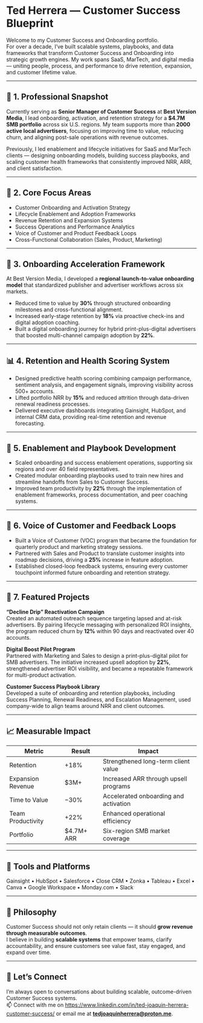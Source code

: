 # Ted Herrera — Customer Success Blueprint  

Welcome to my Customer Success and Onboarding portfolio.  
For over a decade, I’ve built scalable systems, playbooks, and data frameworks that transform Customer Success and Onboarding into strategic growth engines. My work spans SaaS, MarTech, and digital media — uniting people, process, and performance to drive retention, expansion, and customer lifetime value.  

---

## 💼 1. Professional Snapshot  

Currently serving as **Senior Manager of Customer Success** at **Best Version Media**, I lead onboarding, activation, and retention strategy for a **$4.7M SMB portfolio** across six U.S. regions. My team supports more than **2000 active local advertisers**, focusing on improving time to value, reducing churn, and aligning post-sale operations with revenue outcomes.  

Previously, I led enablement and lifecycle initiatives for SaaS and MarTech clients — designing onboarding models, building success playbooks, and scaling customer health frameworks that consistently improved NRR, ARR, and client satisfaction.  

---

## 🎯 2. Core Focus Areas  

- Customer Onboarding and Activation Strategy  
- Lifecycle Enablement and Adoption Frameworks  
- Revenue Retention and Expansion Systems  
- Success Operations and Performance Analytics  
- Voice of Customer and Product Feedback Loops  
- Cross-Functional Collaboration (Sales, Product, Marketing)  

---

## 📘 3. Onboarding Acceleration Framework  

At Best Version Media, I developed a **regional launch-to-value onboarding model** that standardized publisher and advertiser workflows across six markets.  

- Reduced time to value by **30%** through structured onboarding milestones and cross-functional alignment.  
- Increased early-stage retention by **18%** via proactive check-ins and digital adoption coaching.  
- Built a digital onboarding journey for hybrid print-plus-digital advertisers that boosted multi-channel campaign adoption by **22%**.  

---

## 📊 4. Retention and Health Scoring System  

- Designed predictive health scoring combining campaign performance, sentiment analysis, and engagement signals, improving visibility across 500+ accounts.  
- Lifted portfolio NRR by **15%** and reduced attrition through data-driven renewal readiness processes.  
- Delivered executive dashboards integrating Gainsight, HubSpot, and internal CRM data, providing real-time retention and revenue forecasting.  

---

## 🚀 5. Enablement and Playbook Development  

- Scaled onboarding and success enablement operations, supporting six regions and over 40 field representatives.  
- Created modular onboarding playbooks used to train new hires and streamline handoffs from Sales to Customer Success.  
- Improved team productivity by **22%** through the implementation of enablement frameworks, process documentation, and peer coaching systems.  

---

## 💬 6. Voice of Customer and Feedback Loops  

- Built a Voice of Customer (VOC) program that became the foundation for quarterly product and marketing strategy sessions.  
- Partnered with Sales and Product to translate customer insights into roadmap decisions, driving a **25%** increase in feature adoption.  
- Established closed-loop feedback systems, ensuring every customer touchpoint informed future onboarding and retention strategy.  

---

## 🧩 7. Featured Projects  

**“Decline Drip” Reactivation Campaign**  
Created an automated outreach sequence targeting lapsed and at-risk advertisers. By pairing lifecycle messaging with personalized ROI insights, the program reduced churn by **12%** within 90 days and reactivated over 40 accounts.  

**Digital Boost Pilot Program**  
Partnered with Marketing and Sales to design a print-plus-digital pilot for SMB advertisers. The initiative increased upsell adoption by **22%**, strengthened advertiser ROI visibility, and became a repeatable framework for multi-product activation.  

**Customer Success Playbook Library**  
Developed a suite of onboarding and retention playbooks, including Success Planning, Renewal Readiness, and Escalation Management, used company-wide to align teams around NRR and client outcomes.  

---

## 📈 Measurable Impact  

| Metric | Result | Impact |  
|--------|---------|--------|  
| Retention | +18% | Strengthened long-term client value |  
| Expansion Revenue | $3M+ | Increased ARR through upsell programs |  
| Time to Value | −30% | Accelerated onboarding and activation |  
| Team Productivity | +22% | Enhanced operational efficiency |  
| Portfolio | $4.7M+ ARR | Six-region SMB market coverage |  

---

## 🧰 Tools and Platforms  

Gainsight • HubSpot • Salesforce • Close CRM • Zonka • Tableau • Excel • Canva • Google Workspace • Monday.com • Slack  

---

## 🧠 Philosophy  

Customer Success should not only retain clients — it should **grow revenue through measurable outcomes**.  
I believe in building **scalable systems** that empower teams, clarify accountability, and ensure customers see value fast, stay engaged, and expand over time.  

---


## 🤝 Let’s Connect  

I’m always open to conversations about building scalable, outcome-driven Customer Success systems.  
📫 Connect with me on https://www.linkedin.com/in/ted-joaquin-herrera-customer-success/ or email me at **tedjoaquinherrera@proton.me**.  
